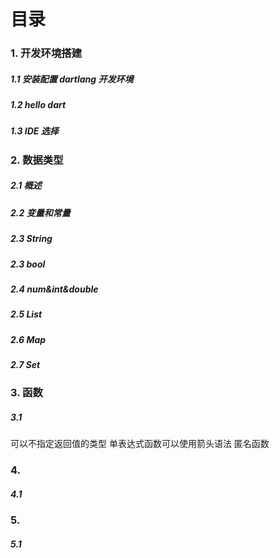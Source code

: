 # 目录

### 1. 开发环境搭建
##### 1.1 安装配置 dartlang 开发环境
##### 1.2 hello dart
##### 1.3 IDE 选择

### 2. 数据类型
##### 2.1 概述
##### 2.2 变量和常量
##### 2.3 String
##### 2.3 bool
##### 2.4 num&int&double
##### 2.5 List
##### 2.6 Map
##### 2.7 Set


### 3. 函数
##### 3.1 


可以不指定返回值的类型
单表达式函数可以使用箭头语法
匿名函数


### 4. 
##### 4.1 


### 5. 
##### 5.1 